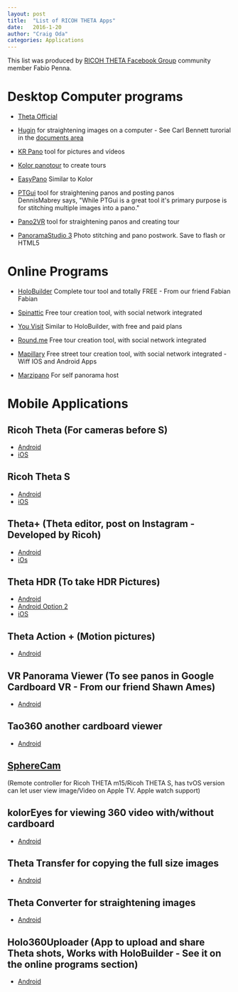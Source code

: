 ```yaml
---
layout: post
title:  "List of RICOH THETA Apps"
date:   2016-1-20
author: "Craig Oda"
categories: Applications
---
```


This list was produced by [RICOH THETA Facebook Group](https://www.facebook.com/groups/RicohTHETAUsers/) community member Fabio Penna.

Desktop Computer programs
=========================

* [Theta Official](https://theta360.com/en/support/download/)

* [Hugin](http://hugin.sourceforge.net/)
for straightening images on a computer - See Carl Bennett turorial in the [documents area](https://www.facebook.com/notes/ricoh-theta-users-on-facebook/straightening-360-images-using-hugin/1616917718526418)

* [KR Pano](http://www.krpano.com/) tool for pictures and vídeos

* [Kolor panotour](http://www.kolor.com/panotour/) to create tours

* [EasyPano](http://www.easypano.com/) Similar to Kolor

* [PTGui](http://www.ptgui.com) tool for straightening panos and posting panos  
 DennisMabrey says, "While PTGui is a great tool it's primary purpose is for stitching multiple images into a pano."


* [Pano2VR](http://ggnome.com) tool for straightening panos and creating tour


* [PanoramaStudio 3](http://www.tshsoft.com/en/panostudio_index) Photo stitching and pano postwork. Save to flash or HTML5


Online Programs
===============

* [HoloBuilder](https://www.holobuilder.com/index.html) Complete tour tool and totally FREE - From our friend Fabian Fabian

* [Spinattic](http://www.spinattic.com/) Free tour creation tool, with social network integrated

* [You Visit](http://www.youvisit.com/) Similar to HoloBuilder, with free and paid plans

* [Round.me](https://round.me/) Free tour creation tool, with social network integrated

* [Mapillary](http://www.mapillary.com/map) Free street tour creation tool, with social network integrated - Wiff IOS and Android Apps

* [Marzipano](http://www.marzipano.net/tool/) For self panorama host


# Mobile Applications

## Ricoh Theta (For cameras before S)

* [Android](https://play.google.com/store/apps/details?id=com.theta)
* [iOS](https://itunes.apple.com/us/app/ricoh-theta/id667238484?mt=8)

## Ricoh Theta S

* [Android](https://play.google.com/store/apps/details?id=com.theta360)
* [iOS](https://itunes.apple.com/us/app/ricoh-theta-s/id102325474)

## Theta+ (Theta editor, post on Instagram - Developed by Ricoh)

* [Android](https://play.google.com/store/apps/details)
* [iOs](https://itunes.apple.com/us/app/theta+/id1021526610?mt=8)

## Theta HDR (To take HDR Pictures)

* [Android](https://play.google.com/store/apps/details?id=air.de.pl.ThetaHDRApp)
* [Android Option 2](https://play.google.com/store/apps/details?id=com.teapps.thetahdr)
* [iOS](https://itunes.apple.com/us/app/hdr-360-bracket-pro-for-ricoh/id987157511?mt=8)

## Theta Action + (Motion pictures)

* [Android](https://play.google.com/store/apps/details?id=jp.sciencecow.thetaactionplus)

## VR Panorama Viewer (To see panos in Google Cardboard VR - From our friend Shawn Ames)

* [Android](https://play.google.com/store/apps/details?id=com.Viral3D.VRPanoViewer)

## Tao360 another cardboard viewer

* [Android](https://play.google.com/store/apps/details?id=jp.co.taosoftware.android.sphericalviewer)

## [SphereCam](https://itunes.apple.com/us/app/spherecam/id973550273?mt=8)
(Remote controller for Ricoh THETA m15/Ricoh THETA S, has tvOS version can let user view image/Video on Apple TV. Apple watch support)

## kolorEyes for viewing 360 video with/without cardboard

* [Android](https://play.google.com/store/apps/details?id=fi.finwe.koloreyesandroid)

## Theta Transfer for copying the full size images

* [Android](https://play.google.com/store/apps/details?id=com.hirota41.thetatransfer)

## Theta Converter for straightening images

* [Android](https://play.google.com/store/apps/details?id=com.hirota41.thetaconverter)

## Holo360Uploader (App to upload and share Theta shots, Works with HoloBuilder - See it on the online programs section)

* [Android](https://play.google.com/store/apps/details?id=com.bitstars.panouploader)
